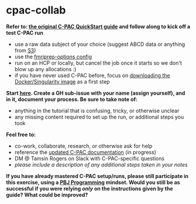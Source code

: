 # cpac-collab

**Refer to: [the original C-PAC QuickStart guide](https://fcp-indi.github.io/docs/latest/user/quick) and follow along to kick off a test C-PAC run**
- use a raw data subject of your choice (suggest ABCD data or anything from [S3](https://fcp-indi.s3.amazonaws.com/index.html#data/Projects/))
- use the [fmriprep-options config](https://fcp-indi.github.io/docs/latest/user/pipelines/preconfig)
- run on an HCP or locally, but cancel the job once it starts so we don't blow up any allocations :)
- if you have never used C-PAC before, focus on [downloading the Docker/Singularity image](https://fcp-indi.github.io/docs/latest/user/quick#:~:text=for%20those%20packages.-,Download%20/%20Upgrade%20C%2DPAC%20with%20cpac,-%C2%B6) as a first step

**Start [here](https://github.com/tamsinrogers/cpac-collab/issues/1). Create a GH sub-issue with your name (assign yourself), and in it, document your process.  Be sure to take note of:**
- anything in the tutorial that is confusing, tricky, or otherwise unclear
- any missing content required to set up the run, or additional steps you took

**Feel free to:**
- co-work, collaborate, research, or otherwise ask for help
- reference the [updated C-PAC documentation](https://fcp-indi.github.io/cpac-docs/index.html) (in progress)
- DM @ Tamsin Rogers on Slack with C-PAC-specific questions
- *please include a description of any additional steps taken in your notes*

**If you have already mastered C-PAC setup/runs, please still participate in this exercise, using a [PBJ Programming](https://medium.com/@monipip3/how-i-made-a-pbj-sandwich-with-python-99cb3b0a4923) mindset.  Would you still be as successful if you were relying *only* on the instructions given by the guide?  What could be improved?**
